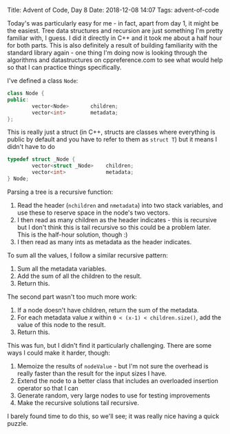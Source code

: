 Title: Advent of Code, Day 8
Date: 2018-12-08 14:07
Tags: advent-of-code

Today's was particularly easy for me - in fact, apart from day 1,
it might be the easiest. Tree data structures and recursion are just
something I'm pretty familiar with, I guess. I did it directly in C++
and it took me about a half hour for both parts. This is also definitely
a result of building familiarity with the standard library again - one
thing I'm doing now is looking through the algorithms and datastructures
on cppreference.com to see what would help so that I can practice things
specifically.

I've defined a class `Node`:

```c++
class Node {
public:
        vector<Node>       children;
        vector<int>        metadata;
};
```

This is really just a struct (in C++, structs are classes where everything
is public by default and you have to refer to them as `struct T`) but it
means I didn't have to do

```c++
typedef struct _Node {
        vector<struct _Node>    children;
        vector<int>             metadata;
} Node;
```

Parsing a tree is a recursive function:

1. Read the header (`nchildren` and `nmetadata`) into two stack
   variables, and use these to reserve space in the node's two
   vectors.
2. I then read as many children as the header indicates - this is
   recursive but I don't think this is tail recursive so this could be
   a problem later. This is the half-hour solution, though :)
3. I then read as many ints as metadata as the header indicates.

To sum all the values, I follow a similar recursive pattern:

1. Sum all the metadata variables.
2. Add the sum of all the children to the result.
3. Return this.

The second part wasn't too much more work:

1. If a node doesn't have children, return the sum of the metadata.
2. For each metadata value *x* within `0 < (x-1) < children.size()`,
   add the value of this node to the result.
3. Return this.

This was fun, but I didn't find it particularly challenging. There are some
ways I could make it harder, though:

1. Memoize the results of `nodeValue` - but I'm not sure the overhead
   is really faster than the result for the input sizes I have.
2. Extend the node to a better class that includes an overloaded insertion
   operator so that I can
3. Generate random, very large nodes to use for testing improvements
4. Make the recursive solutions tail recursive.

I barely found time to do this, so we'll see; it was really nice having
a quick puzzle.

